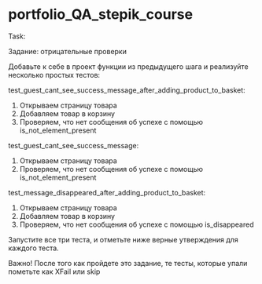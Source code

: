 # portfolio_QA_stepik_course

Task:

Задание: отрицательные проверки

Добавьте к себе в проект функции из предыдущего шага и реализуйте несколько простых тестов: 

test_guest_cant_see_success_message_after_adding_product_to_basket: 

   1. Открываем страницу товара 
   2. Добавляем товар в корзину 
   3. Проверяем, что нет сообщения об успехе с помощью is_not_element_present

 

test_guest_cant_see_success_message: 

   1. Открываем страницу товара 
   2. Проверяем, что нет сообщения об успехе с помощью is_not_element_present

 

test_message_disappeared_after_adding_product_to_basket: 

   1. Открываем страницу товара
   2. Добавляем товар в корзину
   3. Проверяем, что нет сообщения об успехе с помощью is_disappeared

 

Запустите все три теста, и отметьте ниже верные утверждения для каждого теста.

Важно! После того как пройдете это задание, те тесты, которые упали пометьте как XFail или skip